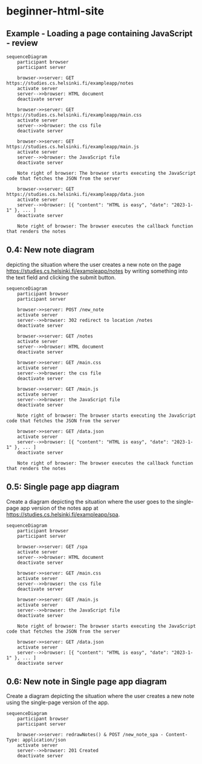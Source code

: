 <!--
 * @Author: Frank Chu
 * @Date: 2023-01-22 23:48:27
 * @LastEditors: Frank Chu
 * @LastEditTime: 2023-01-23 10:50:53
 * @FilePath: /fullstackopen/part0/beginner-html-site/README.md
 * @Description: 
 * 
 * Copyright (c) 2023 by Frank Chu, All Rights Reserved. 
-->
# beginner-html-site

## Example - Loading a page containing JavaScript - review

```mermaid
sequenceDiagram
    participant browser
    participant server
    
    browser->>server: GET https://studies.cs.helsinki.fi/exampleapp/notes
    activate server
    server-->>browser: HTML document
    deactivate server
    
    browser->>server: GET https://studies.cs.helsinki.fi/exampleapp/main.css
    activate server
    server-->>browser: the css file
    deactivate server
    
    browser->>server: GET https://studies.cs.helsinki.fi/exampleapp/main.js
    activate server
    server-->>browser: the JavaScript file
    deactivate server
    
    Note right of browser: The browser starts executing the JavaScript code that fetches the JSON from the server
    
    browser->>server: GET https://studies.cs.helsinki.fi/exampleapp/data.json
    activate server
    server-->>browser: [{ "content": "HTML is easy", "date": "2023-1-1" }, ... ]
    deactivate server    

    Note right of browser: The browser executes the callback function that renders the notes 
```

## 0.4: New note diagram

depicting the situation where the user creates a new note on the page https://studies.cs.helsinki.fi/exampleapp/notes by writing something into the text field and clicking the submit button.

```mermaid
sequenceDiagram
    participant browser
    participant server

    browser->>server: POST /new_note
    activate server
    server-->>browser: 302 redirect to location /notes
    deactivate server

    browser->>server: GET /notes
    activate server
    server-->>browser: HTML document
    deactivate server

    browser->>server: GET /main.css
    activate server
    server-->>browser: the css file
    deactivate server

    browser->>server: GET /main.js
    activate server
    server-->>browser: the JavaScript file
    deactivate server

    Note right of browser: The browser starts executing the JavaScript code that fetches the JSON from the server

    browser->>server: GET /data.json
    activate server
    server-->>browser: [{ "content": "HTML is easy", "date": "2023-1-1" }, ... ]
    deactivate server

    Note right of browser: The browser executes the callback function that renders the notes
```

## 0.5: Single page app diagram

Create a diagram depicting the situation where the user goes to the single-page app version of the notes app at https://studies.cs.helsinki.fi/exampleapp/spa.

```mermaid
sequenceDiagram
    participant browser
    participant server

    browser->>server: GET /spa
    activate server
    server-->>browser: HTML document
    deactivate server

    browser->>server: GET /main.css
    activate server
    server-->>browser: the css file
    deactivate server

    browser->>server: GET /main.js
    activate server
    server-->>browser: the JavaScript file
    deactivate server

    Note right of browser: The browser starts executing the JavaScript code that fetches the JSON from the server

    browser->>server: GET /data.json
    activate server
    server-->>browser: [{ "content": "HTML is easy", "date": "2023-1-1" }, ... ]
    deactivate server
```

## 0.6: New note in Single page app diagram

Create a diagram depicting the situation where the user creates a new note using the single-page version of the app.

```mermaid
sequenceDiagram
    participant browser
    participant server

    browser->>server: redrawNotes() & POST /new_note_spa - Content-Type: application/json
    activate server
    server-->>browser: 201 Created
    deactivate server
```